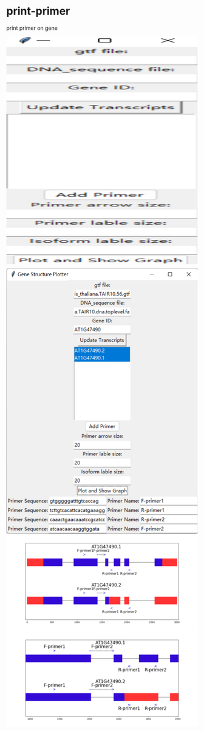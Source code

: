 # print-primer
print primer on gene
<div style="display:flex;  flex-direction:column;" align="top";>
    <img src="figure/图片2.png" height="600" style="margin-bottom: 10px;"> 
    <img src="figure/图片1.png" height="700">
</div>
<div align="left"><img src="figure/Figure_6.png" ></div>
<div align="left"><img src="figure/Figure_1.png" ></div>
